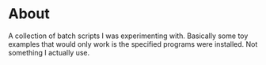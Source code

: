 # About
A collection of batch scripts I was experimenting with. Basically some toy examples that would only work is the specified programs were installed. Not something I actually use.
